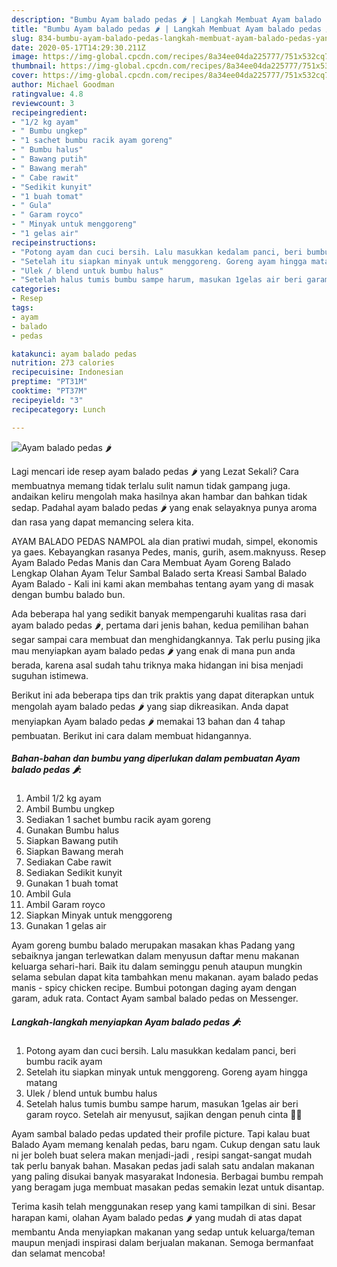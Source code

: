 ```yaml
---
description: "Bumbu Ayam balado pedas 🌶 | Langkah Membuat Ayam balado pedas 🌶 Yang Bisa Manjain Lidah"
title: "Bumbu Ayam balado pedas 🌶 | Langkah Membuat Ayam balado pedas 🌶 Yang Bisa Manjain Lidah"
slug: 834-bumbu-ayam-balado-pedas-langkah-membuat-ayam-balado-pedas-yang-bisa-manjain-lidah
date: 2020-05-17T14:29:30.211Z
image: https://img-global.cpcdn.com/recipes/8a34ee04da225777/751x532cq70/ayam-balado-pedas-🌶-foto-resep-utama.jpg
thumbnail: https://img-global.cpcdn.com/recipes/8a34ee04da225777/751x532cq70/ayam-balado-pedas-🌶-foto-resep-utama.jpg
cover: https://img-global.cpcdn.com/recipes/8a34ee04da225777/751x532cq70/ayam-balado-pedas-🌶-foto-resep-utama.jpg
author: Michael Goodman
ratingvalue: 4.8
reviewcount: 3
recipeingredient:
- "1/2 kg ayam"
- " Bumbu ungkep"
- "1 sachet bumbu racik ayam goreng"
- " Bumbu halus"
- " Bawang putih"
- " Bawang merah"
- " Cabe rawit"
- "Sedikit kunyit"
- "1 buah tomat"
- " Gula"
- " Garam royco"
- " Minyak untuk menggoreng"
- "1 gelas air"
recipeinstructions:
- "Potong ayam dan cuci bersih. Lalu masukkan kedalam panci, beri bumbu racik ayam"
- "Setelah itu siapkan minyak untuk menggoreng. Goreng ayam hingga matang"
- "Ulek / blend untuk bumbu halus"
- "Setelah halus tumis bumbu sampe harum, masukan 1gelas air beri garam royco. Setelah air menyusut, sajikan dengan penuh cinta 💖😊"
categories:
- Resep
tags:
- ayam
- balado
- pedas

katakunci: ayam balado pedas 
nutrition: 273 calories
recipecuisine: Indonesian
preptime: "PT31M"
cooktime: "PT37M"
recipeyield: "3"
recipecategory: Lunch

---
```



![Ayam balado pedas 🌶](https://img-global.cpcdn.com/recipes/8a34ee04da225777/751x532cq70/ayam-balado-pedas-🌶-foto-resep-utama.jpg)

Lagi mencari ide resep ayam balado pedas 🌶 yang Lezat Sekali? Cara membuatnya memang tidak terlalu sulit namun tidak gampang juga. andaikan keliru mengolah maka hasilnya akan hambar dan bahkan tidak sedap. Padahal ayam balado pedas 🌶 yang enak selayaknya punya aroma dan rasa yang dapat memancing selera kita.

AYAM BALADO PEDAS NAMPOL ala dian pratiwi mudah, simpel, ekonomis ya gaes. Kebayangkan rasanya Pedes, manis, gurih, asem.maknyuss. Resep Ayam Balado Pedas Manis dan Cara Membuat Ayam Goreng Balado Lengkap Olahan Ayam Telur Sambal Balado serta Kreasi Sambal Balado Ayam Balado - Kali ini kami akan membahas tentang ayam yang di masak dengan bumbu balado bun.

Ada beberapa hal yang sedikit banyak mempengaruhi kualitas rasa dari ayam balado pedas 🌶, pertama dari jenis bahan, kedua pemilihan bahan segar sampai cara membuat dan menghidangkannya. Tak perlu pusing jika mau menyiapkan ayam balado pedas 🌶 yang enak di mana pun anda berada, karena asal sudah tahu triknya maka hidangan ini bisa menjadi suguhan istimewa.


Berikut ini ada beberapa tips dan trik praktis yang dapat diterapkan untuk mengolah ayam balado pedas 🌶 yang siap dikreasikan. Anda dapat menyiapkan Ayam balado pedas 🌶 memakai 13 bahan dan 4 tahap pembuatan. Berikut ini cara dalam membuat hidangannya.

<!--inarticleads1-->

##### Bahan-bahan dan bumbu yang diperlukan dalam pembuatan Ayam balado pedas 🌶:

1. Ambil 1/2 kg ayam
1. Ambil  Bumbu ungkep
1. Sediakan 1 sachet bumbu racik ayam goreng
1. Gunakan  Bumbu halus
1. Siapkan  Bawang putih
1. Siapkan  Bawang merah
1. Sediakan  Cabe rawit
1. Sediakan Sedikit kunyit
1. Gunakan 1 buah tomat
1. Ambil  Gula
1. Ambil  Garam royco
1. Siapkan  Minyak untuk menggoreng
1. Gunakan 1 gelas air


Ayam goreng bumbu balado merupakan masakan khas Padang yang sebaiknya jangan terlewatkan dalam menyusun daftar menu makanan keluarga sehari-hari. Baik itu dalam seminggu penuh ataupun mungkin selama sebulan dapat kita tambahkan menu makanan. ayam balado pedas manis - spicy chicken recipe. Bumbui potongan daging ayam dengan garam, aduk rata. Contact Ayam sambal balado pedas on Messenger. 

<!--inarticleads2-->

##### Langkah-langkah menyiapkan Ayam balado pedas 🌶:

1. Potong ayam dan cuci bersih. Lalu masukkan kedalam panci, beri bumbu racik ayam
1. Setelah itu siapkan minyak untuk menggoreng. Goreng ayam hingga matang
1. Ulek / blend untuk bumbu halus
1. Setelah halus tumis bumbu sampe harum, masukan 1gelas air beri garam royco. Setelah air menyusut, sajikan dengan penuh cinta 💖😊


Ayam sambal balado pedas updated their profile picture. Tapi kalau buat Balado Ayam memang kenalah pedas, baru ngam. Cukup dengan satu lauk ni jer boleh buat selera makan menjadi-jadi , resipi sangat-sangat mudah tak perlu banyak bahan. Masakan pedas jadi salah satu andalan makanan yang paling disukai banyak masyarakat Indonesia. Berbagai bumbu rempah yang beragam juga membuat masakan pedas semakin lezat untuk disantap. 

Terima kasih telah menggunakan resep yang kami tampilkan di sini. Besar harapan kami, olahan Ayam balado pedas 🌶 yang mudah di atas dapat membantu Anda menyiapkan makanan yang sedap untuk keluarga/teman maupun menjadi inspirasi dalam berjualan makanan. Semoga bermanfaat dan selamat mencoba!
